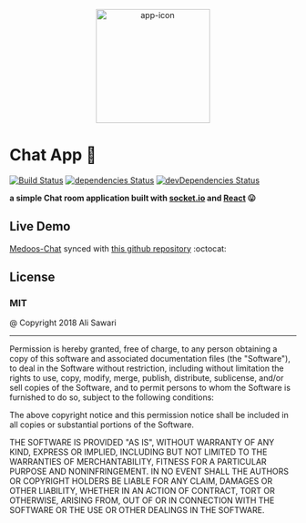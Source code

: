 <p align="center" href="https://medoos-chat.herokuapp.com">
<img height=200 width=200 title="Medoos Chat" src="https://medoos-chat.herokuapp.com/favicon.ico" alt="app-icon"/></p>


# Chat App :speech_balloon:

[![Build Status](https://travis-ci.org/AliSawari/chat-app.svg?branch=dev)](https://travis-ci.org/AliSawari/chat-app)
[![dependencies Status](https://david-dm.org/AliSawari/chat-app/status.svg)](https://david-dm.org/AliSawari/chat-app)
[![devDependencies Status](https://david-dm.org/AliSawari/chat-app/dev-status.svg)](https://david-dm.org/AliSawari/chat-app?type=dev)

<b>a simple Chat room application built with [socket.io](https://socket.io) and [React](https://reactjs.org)  :stuck_out_tongue:</b>


## Live Demo
[Medoos-Chat](https://medoos-chat.herokuapp.com/)
synced with [this github repository](https://github.com/AliSawari/chat-app) :octocat:


## License
### MIT
@ Copyright 2018 Ali Sawari
<hr/>
Permission is hereby granted, free of charge, to any person obtaining a copy of this software and associated documentation files (the "Software"), to deal in the Software without restriction, including without limitation the rights to use, copy, modify, merge, publish, distribute, sublicense, and/or sell copies of the Software, and to permit persons to whom the Software is furnished to do so, subject to the following conditions:

The above copyright notice and this permission notice shall be included in all copies or substantial portions of the Software.

THE SOFTWARE IS PROVIDED "AS IS", WITHOUT WARRANTY OF ANY KIND, EXPRESS OR IMPLIED, INCLUDING BUT NOT LIMITED TO THE WARRANTIES OF MERCHANTABILITY, FITNESS FOR A PARTICULAR PURPOSE AND NONINFRINGEMENT. IN NO EVENT SHALL THE AUTHORS OR COPYRIGHT HOLDERS BE LIABLE FOR ANY CLAIM, DAMAGES OR OTHER LIABILITY, WHETHER IN AN ACTION OF CONTRACT, TORT OR OTHERWISE, ARISING FROM, OUT OF OR IN CONNECTION WITH THE SOFTWARE OR THE USE OR OTHER DEALINGS IN THE SOFTWARE.
